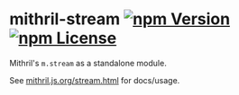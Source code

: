 mithril-stream [![npm Version](https://img.shields.io/npm/v/mithril-stream.svg)](https://www.npmjs.com/package/mithril-stream) [![npm License](https://img.shields.io/npm/l/mithril-stream.svg)](https://www.npmjs.com/package/mithril-stream)
==============

Mithril's `m.stream` as a standalone module.

See [mithril.js.org/stream.html](https://mithril.js.org/stream.html) for docs/usage.
